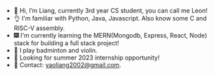 - 👋 Hi, I’m Liang, currently 3rd year CS student, you can call me Leon!
- 👌 I'm familiar with Python, Java, Javascript. Also know some C and RISC-V assembly.
- 🎆 I'm currently learning the MERN(Mongodb, Express, React, Node) stack for building a full stack project!
- 👀 I play badminton and violin.
- 🌈 Looking for summer 2023 internship opportunity!
- 📧 Contact: yaoliang2002@gmail.com.

<!---
aoleony2/aoleony2 is a ✨ special ✨ repository because its `README.md` (this file) appears on your GitHub profile.
You can click the Preview link to take a look at your changes.
--->
